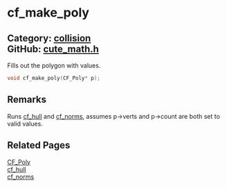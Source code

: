 # cf_make_poly

Category: [collision](https://github.com/RandyGaul/cute_framework/blob/master/docs/api_reference?id=collision)  
GitHub: [cute_math.h](https://github.com/RandyGaul/cute_framework/blob/master/include/cute_math.h)  
---

Fills out the polygon with values.

```cpp
void cf_make_poly(CF_Poly* p);
```

## Remarks

Runs [cf_hull](https://github.com/RandyGaul/cute_framework/blob/master/docs/collision/cf_hull.md) and [cf_norms](https://github.com/RandyGaul/cute_framework/blob/master/docs/collision/cf_norms.md), assumes p->verts and p->count are both set to valid values.

## Related Pages

[CF_Poly](https://github.com/RandyGaul/cute_framework/blob/master/docs/collision/cf_poly.md)  
[cf_hull](https://github.com/RandyGaul/cute_framework/blob/master/docs/collision/cf_hull.md)  
[cf_norms](https://github.com/RandyGaul/cute_framework/blob/master/docs/collision/cf_norms.md)  
